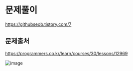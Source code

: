 # 문제풀이
https://githubseob.tistory.com/7

## 문제출처
https://programmers.co.kr/learn/courses/30/lessons/12969

![image](https://user-images.githubusercontent.com/83795383/128042335-5bb63ccf-0964-4596-a647-adf9d1c76377.png)
